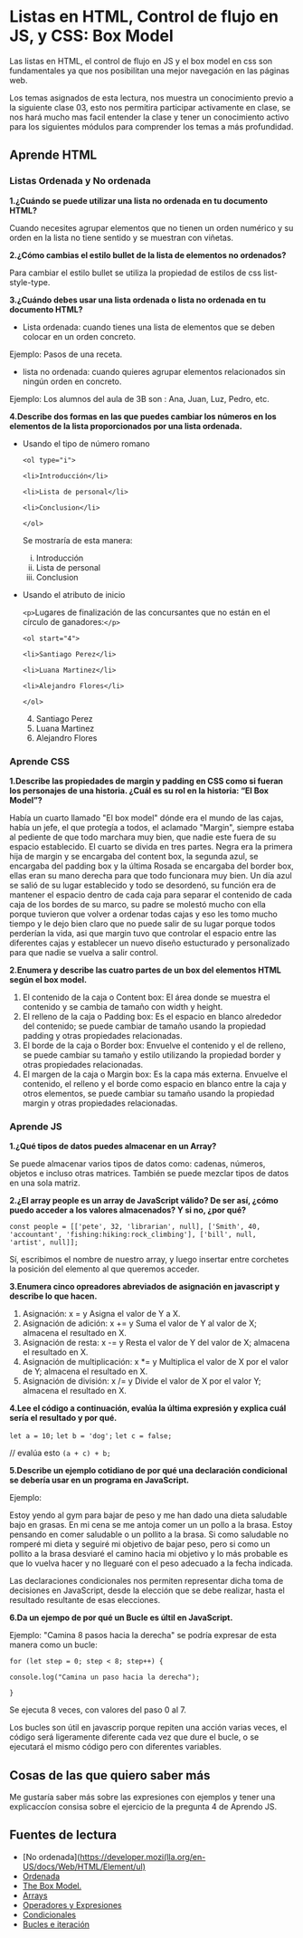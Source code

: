 #  Listas en HTML, Control de flujo en JS, y CSS: Box Model

Las listas en HTML, el control de flujo en JS y el box model en css son fundamentales ya que nos posibilitan una mejor navegación en las páginas web.

Los temas asignados de esta lectura, nos muestra un conocimiento previo a la siguiente clase 03, esto nos permitira participar activamente en clase, se nos hará mucho mas facil entender la clase y tener un conocimiento activo para los siguientes módulos para comprender los temas a más profundidad.

## Aprende HTML

### Listas Ordenada y No ordenada 

**1.¿Cuándo se puede utilizar una lista no ordenada en tu documento HTML?**

Cuando necesites agrupar elementos que no tienen un orden numérico y su orden en la lista no tiene sentido y se muestran con viñetas.

**2.¿Cómo cambias el estilo bullet de la lista de elementos no ordenados?**

Para cambiar el estilo bullet se utiliza la propiedad de estilos de css list-style-type.

**3.¿Cuándo debes usar una lista ordenada o lista no ordenada en tu documento HTML?**

+ Lista ordenada: cuando tienes una lista de elementos que se deben colocar en un orden concreto.
  
Ejemplo: Pasos de una receta.

+ lista no ordenada: cuando quieres agrupar elementos relacionados sin ningún orden en concreto.

Ejemplo: Los alumnos del aula de 3B son : Ana, Juan, Luz, Pedro, etc.

**4.Describe dos formas en las que puedes cambiar los números en los elementos de la lista proporcionados por una lista ordenada.**

+ Usando el tipo de número romano

  `<ol type="i">`
  
  `<li>Introducción</li>`
  
  `<li>Lista de personal</li>`
  
  `<li>Conclusion</li>`
  
  `</ol>`
  
  Se mostraría de esta manera:
  
  <ol type="i">
  <li>Introducción </li>
  <li>Lista de personal</li>
  <li>Conclusion</li>
  </ol>

+ Usando el atributo de inicio

  `<p>`Lugares de finalización de las concursantes que no están en el círculo de ganadores:`</p>`

  `<ol start="4">`
  
  `<li>Santiago Perez</li>`
  
  `<li>Luana Martinez</li>`
  
  `<li>Alejandro Flores</li>`
  
  `</ol>`

  4. Santiago Perez
  5. Luana Martinez
  6. Alejandro Flores

### Aprende CSS

**1.Describe las propiedades de margin y padding en CSS como si fueran los personajes de una historia. ¿Cuál es su rol en la historia: “El Box Model”?**

Había un cuarto llamado "El box model" dónde era el mundo de las cajas, había un jefe, el que protegía a todos, el aclamado "Margin", siempre estaba al pediente de que todo marchara muy bien, que nadie este fuera de su espacio establecido. El cuarto se divida en tres partes. Negra era la primera hija de margin y se encargaba del content box, la segunda azul, se encargaba del padding box y la última Rosada se encargaba del  border box, ellas eran su mano derecha para que todo funcionara muy bien. Un día azul se salió de su lugar establecido y todo se desordenó, su función era de mantener el espacio dentro de cada caja  para separar el contenido de cada caja de los bordes de su marco, su padre se molestó mucho con ella porque tuvieron que volver a ordenar todas cajas y eso les tomo mucho tiempo y le dejo bien claro que no puede salir de su lugar porque todos perderían la vida, asi que margin tuvo que controlar el espacio entre las diferentes cajas y establecer un nuevo diseño estucturado y personalizado para que nadie se vuelva a salir control.

**2.Enumera y describe las cuatro partes de un box del elementos HTML según el box model.**

1. El contenido de la caja o Content box:
El área donde se muestra el contenido y se cambia de tamaño con width y height.
2. El relleno de la caja o Padding box:
Es el espacio en blanco alrededor del contenido; se puede cambiar de tamaño usando la propiedad padding y otras propiedades relacionadas.
3. El borde de la caja o Border box:
Envuelve el contenido y el de relleno, se puede cambiar su tamaño y estilo utilizando la propiedad border y otras propiedades relacionadas.
4. El margen de la caja o Margin box:
Es la capa más externa. Envuelve el contenido, el relleno y el borde como espacio en blanco entre la caja y otros elementos, se puede cambiar su tamaño usando la propiedad margin y otras propiedades relacionadas.

### Aprende JS

**1.¿Qué tipos de datos puedes almacenar en un Array?**

Se puede almacenar varios tipos de datos como: cadenas, números, objetos e incluso otras matrices. También se puede mezclar tipos de datos en una sola matriz.

**2.¿El array people es un array de JavaScript válido? De ser así, ¿cómo puedo acceder a los valores almacenados? Y si no, ¿por qué?**

`const people = [['pete', 32, 'librarian', null], ['Smith', 40, 'accountant', 'fishing:hiking:rock_climbing'], ['bill', null, 'artist', null]];`

Sí, escribimos el nombre de nuestro array, y luego insertar entre corchetes la posición del elemento al que queremos acceder.

**3.Enumera cinco opreadores abreviados de asignación en javascript y describe lo que hacen.**
1. Asignación: x = y
Asigna el valor de Y a X.
2. Asignación de adición: 	x += y
Suma el valor de Y al valor de X; almacena el resultado en X.
3. Asignación de resta: x -= y
Resta el valor de Y del valor de X; almacena el resultado en X.
4. Asignación de multiplicación: x *= y
Multiplica el valor de X por el valor de Y; almacena el resultado en X.
5. Asignación de división: 	x /= y
Divide el valor de X por el valor Y; almacena el resultado en X.

**4.Lee el código a continuación, evalúa la última expresión y explica cuál sería el resultado y por qué.**


`let a = 10;`
`let b = 'dog';`
`let c = false;`

 // evalúa esto
`(a + c) + b;`

**5.Describe un ejemplo cotidiano de por qué una declaración condicional se debería usar en un programa en JavaScript.**

Ejemplo:

Estoy yendo al gym para bajar de peso y me han dado una dieta saludable bajo en grasas. En mi cena se me antoja comer un un pollo a la brasa. Estoy pensando en comer saludable o un pollito a la brasa.
Si como saludable no romperé mi dieta y seguiré mi objetivo de bajar peso, pero si como un pollito a la brasa desviaré el camino hacia mi objetivo y lo más probable es que lo vuelva hacer y no lleguaré con el peso adecuado a la fecha indicada.

Las declaraciones condicionales nos permiten representar dicha toma de decisiones en JavaScript, desde la elección que se debe realizar, hasta el resultado resultante de esas elecciones.

**6.Da un ejempo de por qué un Bucle es últil en JavaScript.**

Ejemplo: "Camina 8 pasos hacia la derecha" se podría expresar de esta manera como un bucle:

`for (let step = 0; step < 8; step++) {`

  `console.log("Camina un paso hacia la derecha");`
  
`}`
 
 Se ejecuta 8 veces, con valores del paso 0 al 7.

Los bucles son útil en javascrip porque repiten una acción varias veces, el código será ligeramente diferente cada vez que dure el bucle, o se ejecutará el mismo código pero con diferentes variables.

## Cosas de las que quiero saber más

Me gustaría saber más sobre las expresiones con ejemplos y tener una explicaccíon consisa sobre el ejercicio de la pregunta 4 de Aprendo JS.

## Fuentes de lectura
+ [No ordenada](https://developer.mozi(lla.org/en-US/docs/Web/HTML/Element/ul)
+ [Ordenada](https://developer.mozilla.org/en-US/docs/Web/HTML/Element/ol)
+ [The Box Model.](https://developer.mozilla.org/es/docs/Learn/CSS/Building_blocks/The_box_model)
+ [Arrays](https://developer.mozilla.org/es/docs/Learn/JavaScript/First_steps/Arrays)
+ [Operadores y Expresiones](https://developer.mozilla.org/es/docs/Web/JavaScript/Guide/Expressions_and_Operators)
+ [Condicionales](https://developer.mozilla.org/en-US/docs/Learn/JavaScript/Building_blocks/conditionals)
+ [Bucles e iteración](https://developer.mozilla.org/es/docs/Web/JavaScript/Guide/Loops_and_iteration)
  
